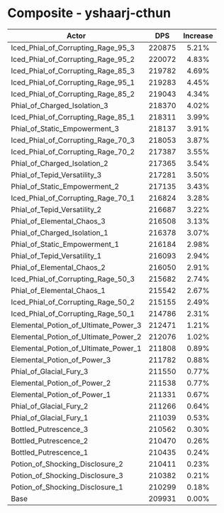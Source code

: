 # Composite - yshaarj-cthun
| Actor | DPS | Increase |
|---|:---:|:---:|
|Iced_Phial_of_Corrupting_Rage_95_3|220875|5.21%|
|Iced_Phial_of_Corrupting_Rage_95_2|220072|4.83%|
|Iced_Phial_of_Corrupting_Rage_85_3|219782|4.69%|
|Iced_Phial_of_Corrupting_Rage_95_1|219283|4.45%|
|Iced_Phial_of_Corrupting_Rage_85_2|219043|4.34%|
|Phial_of_Charged_Isolation_3|218370|4.02%|
|Iced_Phial_of_Corrupting_Rage_85_1|218311|3.99%|
|Phial_of_Static_Empowerment_3|218137|3.91%|
|Iced_Phial_of_Corrupting_Rage_70_3|218053|3.87%|
|Iced_Phial_of_Corrupting_Rage_70_2|217387|3.55%|
|Phial_of_Charged_Isolation_2|217365|3.54%|
|Phial_of_Tepid_Versatility_3|217281|3.50%|
|Phial_of_Static_Empowerment_2|217135|3.43%|
|Iced_Phial_of_Corrupting_Rage_70_1|216824|3.28%|
|Phial_of_Tepid_Versatility_2|216687|3.22%|
|Phial_of_Elemental_Chaos_3|216508|3.13%|
|Phial_of_Charged_Isolation_1|216378|3.07%|
|Phial_of_Static_Empowerment_1|216184|2.98%|
|Phial_of_Tepid_Versatility_1|216093|2.94%|
|Phial_of_Elemental_Chaos_2|216050|2.91%|
|Iced_Phial_of_Corrupting_Rage_50_3|215682|2.74%|
|Phial_of_Elemental_Chaos_1|215542|2.67%|
|Iced_Phial_of_Corrupting_Rage_50_2|215155|2.49%|
|Iced_Phial_of_Corrupting_Rage_50_1|214786|2.31%|
|Elemental_Potion_of_Ultimate_Power_3|212471|1.21%|
|Elemental_Potion_of_Ultimate_Power_2|212076|1.02%|
|Elemental_Potion_of_Ultimate_Power_1|211808|0.89%|
|Elemental_Potion_of_Power_3|211782|0.88%|
|Phial_of_Glacial_Fury_3|211550|0.77%|
|Elemental_Potion_of_Power_2|211538|0.77%|
|Elemental_Potion_of_Power_1|211331|0.67%|
|Phial_of_Glacial_Fury_2|211266|0.64%|
|Phial_of_Glacial_Fury_1|211039|0.53%|
|Bottled_Putrescence_3|210562|0.30%|
|Bottled_Putrescence_2|210470|0.26%|
|Bottled_Putrescence_1|210435|0.24%|
|Potion_of_Shocking_Disclosure_2|210411|0.23%|
|Potion_of_Shocking_Disclosure_3|210382|0.21%|
|Potion_of_Shocking_Disclosure_1|210299|0.18%|
|Base|209931|0.00%|
